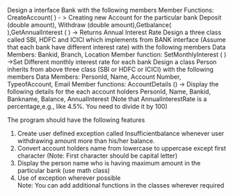 Design a interface Bank with the following members
Member Functions: CreateAccount( ) - > Creating new Account for the particular bank
Deposit (double amount), Withdraw (double amount),Getbalance( ),GetAnnualInterest ( ) -> Returns Annual Interest Rate 
Design a three class called SBI, HDFC and ICICI which implements from BANK interface (Assume that each bank have different interest rate) with the following members
Data Members: Bankid, Branch, Location
Member function: SetMonthlyInterest ( ) ->Set Different monthly interest rate for each bank
Design a class Person inherits from above three class (SBI or HDFC or ICICI) with the following members
Data Members: PersonId, Name, Account Number, TypeofAccount, Email 
Member functions: AccountDetails () -> Display the following details for the each account holders
PersonId, Name, Bankid, Bankname, Balance, AnnualInterest (Note that AnnualInterestRate is a percentage,e.g., like 4.5%. You need to divide it by 100)

The program should have the following features
1.	Create user defined exception called Insufficientbalance whenever user withdrawing amount more than his/her balance.
2.	Convert account holders name from lowercase to uppercase except first character (Note: First character should be capital letter)
3.	Display the person name who is having maximum amount in the particular bank (use math class)
4.	Use of exception wherever possible  
Note: You can add additional functions in the classes wherever required
